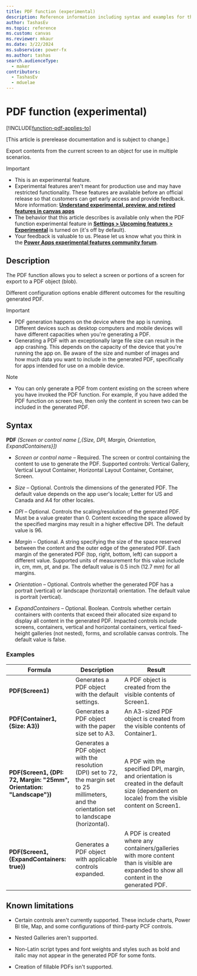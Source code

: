 ```yaml
---
title: PDF function (experimental)
description: Reference information including syntax and examples for the PDF function.
author: TashasEv
ms.topic: reference
ms.custom: canvas
ms.reviewer: mkaur
ms.date: 3/22/2024
ms.subservice: power-fx
ms.author: tashas
search.audienceType:
  - maker
contributors:
  - TashasEv
  - mduelae
---
```


# PDF function (experimental)
[!INCLUDE[function-pdf-applies-to](includes/function-pdf-applies-to.md)]



[This article is prerelease documentation and is subject to change.]

Export contents from the current screen to an object for use in multiple scenarios.

> [!IMPORTANT]
> - This is an experimental feature.
> - Experimental features aren't meant for production use and may have restricted functionality. These features are available before an official release so that customers can get early access and provide feedback. More information: [**Understand experimental, preview, and retired features in canvas apps**](/power-apps/maker/canvas-apps/working-with-experimental-preview)
> - The behavior that this article describes is available only when the PDF function experimental feature in [**Settings &gt; Upcoming features &gt; Experimental**](/power-apps/maker/canvas-apps/working-with-experimental-preview#controlling-which-features-are-enabled) is turned on (it's off by default).
> - Your feedback is valuable to us. Please let us know what you think in the [**Power Apps experimental features community forum**](https://powerusers.microsoft.com/t5/Power-Apps-Experimental-Features/bd-p/PA_ExperimentalFeatures).

## Description

The PDF function allows you to select a screen or portions of a screen for export to a PDF object (blob).

Different configuration options enable different outcomes for the resulting generated PDF.

> [!IMPORTANT]
> - PDF generation happens on the device where the app is running. Different devices such as desktop computers and mobile devices will have different capacities when you're generating a PDF.
> - Generating a PDF with an exceptionally large file size can result in the app crashing. This depends on the capacity of the device that you're running the app on. Be aware of the size and number of images and how much data you want to include in the generated PDF, specifically for apps intended for use on a mobile device.

> [!NOTE]
> - You can only generate a PDF from content existing on the screen where you have invoked the PDF function. For example, if you have added the PDF function on screen two, then only the content in screen two can be included in the generated PDF.

## Syntax

**PDF** _(Screen or control name \[,{Size, DPI, Margin, Orientation, ExpandContainers}\])_

-   *Screen or control name –* Required. The screen or control containing the content to use to generate the PDF. Supported controls: Vertical Gallery, Vertical Layout Container, Horizontal Layout Container, Container, Screen.

-   *Size –* Optional. Controls the dimensions of the generated PDF. The default value depends on the app user's locale; Letter for US and Canada and A4 for other locales.

-   *DPI* – Optional. Controls the scaling/resolution of the generated PDF. Must be a value greater than 0. Content exceeding the space allowed by the specified margins may result in a higher effective DPI. The default value is 96.

-   *Margin –* Optional. A string specifying the size of the space reserved between the content and the outer edge of the generated PDF. Each margin of the generated PDF (top, right, bottom, left) can support a different value. Supported units of measurement for this value include in, cm, mm, pt, and px. The default value is 0.5 inch (12.7 mm) for all margins.

-   *Orientation –* Optional. Controls whether the generated PDF has a portrait (vertical) or landscape (horizontal) orientation. The default value is portrait (vertical).

-   *ExpandContainers –* Optional. Boolean. Controls whether certain containers with contents that exceed their allocated size expand to display all content in the generated PDF. Impacted controls include screens, containers, vertical and horizontal containers, vertical fixed-height galleries (not nested), forms, and scrollable canvas controls. The default value is false.

### Examples

| **Formula**                                                           | **Description**                                                                                                                                  | **Result**                                                                                                                                      |
|-----------------------------------------------------------------------|--------------------------------------------------------------------------------------------------------------------------------------------------|-------------------------------------------------------------------------------------------------------------------------------------------------|
| **PDF(Screen1)**                                                      | Generates a PDF object with the default settings.                                                                                                | A PDF object is created from the visible contents of Screen1.                                                                                   |
| **PDF(Container1, {Size: A3})**                                       | Generates a PDF object with the paper size set to A3.                                                                                            | An A3-sized PDF object is created from the visible contents of Container1.                                                                      |
| **PDF(Screen1, {DPI: 72, Margin: "25mm", Orientation: "Landscape"})** | Generates a PDF object with the resolution (DPI) set to 72, the margin set to 25 millimeters, and the orientation set to landscape (horizontal). | A PDF with the specified DPI, margin, and orientation is created in the default size (dependent on locale) from the visible content on Screen1. |
| **PDF(Screen1, {ExpandContainers: true})**                            | Generates a PDF object with applicable controls expanded.                                                                                        | A PDF is created where any containers/galleries with more content than is visible are expanded to show all content in the generated PDF.        |

## Known limitations

- Certain controls aren't currently supported. These include charts, Power BI tile, Map, and some configurations of third-party PCF controls.

- Nested Galleries aren't supported.

- Non-Latin script types and font weights and styles such as bold and italic may not appear in the generated PDF for some fonts.

- Creation of fillable PDFs isn't supported.




























































